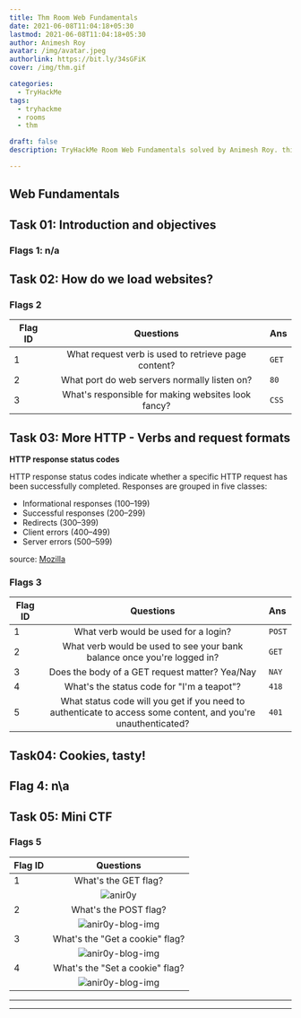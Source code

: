 ```yaml
---
title: Thm Room Web Fundamentals
date: 2021-06-08T11:04:18+05:30
lastmod: 2021-06-08T11:04:18+05:30
author: Animesh Roy
avatar: /img/avatar.jpeg
authorlink: https://bit.ly/34sGFiK
cover: /img/thm.gif

categories:
  - TryHackMe
tags:
  - tryhackme
  - rooms
  - thm

draft: false
description: TryHackMe Room Web Fundamentals solved by Animesh Roy. this is a walkthough. read more...

---
```

## Web Fundamentals

## Task 01: Introduction and objectives

### Flags 1: n/a

## Task 02: How do we load websites?

### Flags 2

|Flag ID|Questions|Ans|
|-|:---:|:---|
|1|What request verb is used to retrieve page content?|`GET`|
|2|What port do web servers normally listen on?|`80`|
|3|What's responsible for making websites look fancy?|`CSS`|

## Task 03: More HTTP - Verbs and request formats

**HTTP response status codes**

HTTP response status codes indicate whether a specific HTTP request has been successfully completed. Responses are grouped in five classes:

- Informational responses (100–199)
- Successful responses (200–299)
- Redirects (300–399)
- Client errors (400–499)
- Server errors (500–599)

source: [Mozilla](https://developer.mozilla.org/en-US/docs/Web/HTTP/Status)

<!-- Amazon Ads-->

<script type="text/javascript" language="javascript">
      var aax_size='300x250';
      var aax_pubname = 'anir0y-21';
      var aax_src='302';
    </script>
<script type="text/javascript" language="javascript" src="https://c.amazon-adsystem.com/aax2/assoc.js"></script>
<!-- Amazon Ads-->

### Flags 3

|Flag ID|Questions|Ans|
|-|:---:|:---|
|1|What verb would be used for a login?|`POST`|
|2|What verb would be used to see your bank balance once you're logged in?|`GET`|
|3|Does the body of a GET request matter? Yea/Nay|`NAY`|
|4|What's the status code for "I'm a teapot"?|`418`|
|5|What status code will you get if you need to authenticate to access some content, and you're unauthenticated?|`401`|

## Task04: Cookies, tasty!

## Flag 4: n\a

## Task 05: Mini CTF

### Flags 5

|Flag ID|Questions|
|:---|:---:|
|1|What's the GET flag?|
||![anir0y](https://i.imgur.com/0NUf7U9.png)|
|2|What's the POST flag?|
||![anir0y-blog-img](https://i.imgur.com/Pt10trP.png)|
|3|What's the "Get a cookie" flag?|
||![anir0y-blog-img](https://i.imgur.com/bK8ySfg.png)|
|4|What's the "Set a cookie" flag?|
||![anir0y-blog-img](https://i.imgur.com/NLfmeE9.png)|

---

<!-- Amazon Ads-->
<center>
<script type="text/javascript" language="javascript">
      var aax_size='300x250';
      var aax_pubname = 'anir0y-21';
      var aax_src='302';
    </script>
<script type="text/javascript" language="javascript" src="https://c.amazon-adsystem.com/aax2/assoc.js"></script>
</center>
<!-- Amazon Ads-->

---
